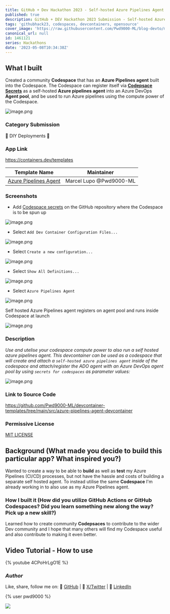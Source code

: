 ```yaml
---
title: GitHub + Dev Hackathon 2023 - Self-hosted Azure Pipelines Agent Codespace/Dev Container
published: true
description: GitHub + DEV Hackathon 2023 Submission - Self-hosted Azure Pipelines Agent Codespace/Dev Container
tags: 'githubhack23, codespaces, devcontainers, opensource'
cover_image: 'https://raw.githubusercontent.com/Pwd9000-ML/blog-devto/main/posts/2023/GitHub-Dev-Hackathon-2023/assets/main01.png'
canonical_url: null
id: 1461121
series: Hackathons
date: '2023-05-08T10:34:38Z'
---
```


## What I built

Created a community **Codespace** that has an **Azure Pipelines agent** built into the Codespace. The Codespace can register itself via **[Codepsace Secrets](https://docs.github.com/en/codespaces/managing-your-codespaces/managing-encrypted-secrets-for-your-codespaces?wt.mc_id=DT-MVP-5004771)** as a self-hosted **Azure pipelines agent** into an Azure DevOps **Agent pool**, and be used to run Azure pipelines using the compute power of the Codespace.

![image.png](https://raw.githubusercontent.com/Pwd9000-ML/blog-devto/main/posts/2022/GitHub-Codespaces-DevOps-Agent/assets/diag01.png)

### Category Submission

👷 DIY Deployments 👷

### App Link

<https://containers.dev/templates>

| Template Name | Maintainer |
| --- | --- |
| [Azure Pipelines Agent](https://github.com/Pwd9000-ML/devcontainer-templates/tree/main/src/azure-pipelines-agent-devcontainer) | Marcel Lupo @Pwd9000-ML |

### Screenshots

- Add [Codespace secrets](https://docs.github.com/en/codespaces/managing-your-codespaces/managing-encrypted-secrets-for-your-codespaces?wt.mc_id=DT-MVP-5004771) on the GitHub repository where the Codespace is to be spun up

![image.png](https://raw.githubusercontent.com/Pwd9000-ML/blog-devto/main/posts/2023/GitHub-Dev-Hackathon-2023/assets/sec02.png)

- Select `Add Dev Container Configuration Files...`

![image.png](https://raw.githubusercontent.com/Pwd9000-ML/blog-devto/main/posts/2023/GitHub-ADO-Codespace-video/assets/add01.png)

- Select `Create a new configuration...`

![image.png](https://raw.githubusercontent.com/Pwd9000-ML/blog-devto/main/posts/2023/GitHub-ADO-Codespace-video/assets/add02.png)

- Select `Show All Definitions...`

![image.png](https://raw.githubusercontent.com/Pwd9000-ML/blog-devto/main/posts/2023/GitHub-ADO-Codespace-video/assets/add03.png)

- Select `Azure Pipelines Agent`

![image.png](https://raw.githubusercontent.com/Pwd9000-ML/blog-devto/main/posts/2023/GitHub-ADO-Codespace-video/assets/add04.png)

Self hosted Azure Pipelines agent registers on agent pool and runs inside Codespace at launch

![image.png](https://raw.githubusercontent.com/Pwd9000-ML/blog-devto/main/posts/2022/GitHub-Codespaces-DevOps-Agent/assets/run06.png)

### Description

_Use and utelise your codespace compute power to also run a self hosted azure pipelines agent. This devcontainer can be used as a codespace that will create and attach a `self-hosted azure pipelines agent` inside of the codespace and attach/register the ADO agent with an Azure DevOps agent pool by using `secrets for codespaces` as parameter values:_

![image.png](https://raw.githubusercontent.com/Pwd9000-ML/blog-devto/main/posts/2023/GitHub-Dev-Hackathon-2023/assets/sec02.png)

### Link to Source Code

<https://github.com/Pwd9000-ML/devcontainer-templates/tree/main/src/azure-pipelines-agent-devcontainer>

### Permissive License

[MIT LICENSE](https://github.com/Pwd9000-ML/Azure-Service-Bus-SAS-Management/blob/master/LICENSE)

## Background (What made you decide to build this particular app? What inspired you?)

Wanted to create a way to be able to **build** as well as **test** my Azure Pipelines (CI/CD) processes, but not have the hassle and costs of building a separate self hosted agent. To instead utilise the same **Codespace** I'm already working in to also use as my Azure Pipelines agent.

### How I built it (How did you utilize GitHub Actions or GitHub Codespaces? Did you learn something new along the way? Pick up a new skill?)

Learned how to create community **Codepsaces** to contribute to the wider Dev community and I hope that many others will find my Codespace useful and also contribute to making it even better.

## Video Tutorial - How to use

{% youtube 4CPoHrLgO1E %}

### _Author_

Like, share, follow me on: :octopus: [GitHub](https://github.com/Pwd9000-ML) | :penguin: [X/Twitter](https://x.com/pwd9000) | :space_invader: [LinkedIn](https://www.linkedin.com/in/marcel-l-61b0a96b/)

{% user pwd9000 %}

<a href="https://www.buymeacoffee.com/pwd9000"><img src="https://img.buymeacoffee.com/button-api/?text=Buy me a coffee&emoji=&slug=pwd9000&button_colour=FFDD00&font_colour=000000&font_family=Cookie&outline_colour=000000&coffee_colour=ffffff"></a>
